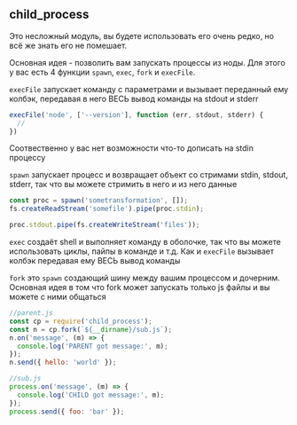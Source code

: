 ## child_process

Это несложный модуль, вы будете использовать его очень редко, но всё же знать его не помешает.

Основная идея - позволить вам запускать процессы из ноды. Для этого у вас есть 4 функции `spawn`, `exec`, `fork` и `execFile`.

`execFile` запускает команду с параметрами и вызывает переданный ему колбэк, передавая в него ВЕСЬ вывод команды на stdout и stderr
```javascript
execFile('node', ['--version'], function (err, stdout, stderr) {
  //
})
```
Соотвественно у вас нет возможности что-то дописать на stdin процессу

`spawn` запускает процесс и возвращает объект со стримами stdin, stdout, stderr, так что вы можете стримить в него и из него данные
```javascript
const proc = spawn('sometransformation', []);
fs.createReadStream('somefile').pipe(proc.stdin);

proc.stdout.pipe(fs.createWriteStream('files'));
```

`exec` создаёт shell и выполняет команду в оболочке, так что вы можете использовать циклы, пайпы в команде и т.д. Как и `execFile` вызывает колбэк передавая ему ВЕСЬ вывод команды

`fork` это `spawn` создающий шину между вашим процессом и дочерним. Основная идея в том что fork может запускать только js файлы и вы можете с ними общаться
```javascript
//parent.js
const cp = require('child_process');
const n = cp.fork(`${__dirname}/sub.js`);
n.on('message', (m) => {
  console.log('PARENT got message:', m);
});
n.send({ hello: 'world' });

//sub.js
process.on('message', (m) => {
  console.log('CHILD got message:', m);
});
process.send({ foo: 'bar' });
```
